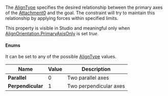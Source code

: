 The [AlignType](https://create.roblox.com/docs/reference/engine/classes/AlignOrientation#AlignType) specifies the desired
relationship between the primary axes of the
[Attachment0](https://create.roblox.com/docs/reference/engine/classes/AlignOrientation#Attachment0) and the goal. The constraint
will try to maintain this relationship by applying forces within specified
limits.

This property is visible in Studio and meaningful only when
[AlignOrientation.PrimaryAxisOnly](https://create.roblox.com/docs/reference/engine/classes/AlignOrientation#PrimaryAxisOnly) is set _true_.

#### Enums

It can be set to any of the possible [AlignType](https://developer.roblox.com/en-us/api-reference/enum/AlignType) values.

| Name              | Value | Description            |
| ----------------- | ----- | ---------------------- |
| **Parallel**      | 0     | Two parallel axes      |
| **Perpendicular** | 1     | Two perpendicular axes |